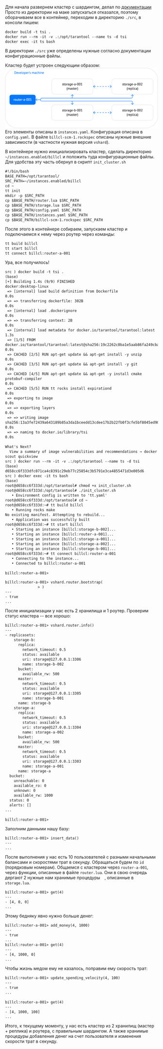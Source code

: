 Для начала развернем кластер с шардингом, делал по [документации](https://www.tarantool.io/en/doc/latest/how-to/vshard_quick/)
Просто из директории на маке запускаться отказался, поэтому оборачиваем все в контейнер, переходим в директорию `./src`, в консоли пишем:
```shell
docker build -t tsi .
docker run --rm -it -v .:/opt/tarantool --name ts -d tsi
docker exec -it ts bash
```

В директории `./src` уже определены нужные согласно документации конфигурационные файлы.

Кластер будет устроен следующим образом:
![top](cluster-topology.png)
Его элементы описаны в `instances.yaml`. Конфигурация описана в `config.yaml`. В файле `billcl-scm-1.rockspec` описаны нужные внешние зависимости (в частности нужная версия `vshard`).

В контейнере нужно инициализировать кластер, сделать директорию `~/instances.enabled/billcl` и положить туда конфигурационные файлы. Для удобства эту часть обернул в скрипт `init_cluster.sh`
```shell
#!/bin/bash
BASE_PATH=/opt/tarantool/
SRC_PATH=~/instances.enabled/billcl
cd ~
tt init
mkdir -p $SRC_PATH
cp $BASE_PATH/router.lua $SRC_PATH
cp $BASE_PATH/storage.lua $SRC_PATH
cp $BASE_PATH/config.yaml $SRC_PATH
cp $BASE_PATH/instances.yaml $SRC_PATH
cp $BASE_PATH/billcl-scm-1.rockspec $SRC_PATH
```

После этого в контейнере собираем, запускаем кластер и подключаемся к нему через роутер через команды:
```shell
tt build billcl
tt start billcl
tt connect billcl:router-a-001
```

Ура, все получилось!

```
src ) docker build -t tsi .                                                                                                                                                                             (base) 
[+] Building 1.4s (9/9) FINISHED                                                                                                                                                          docker:desktop-linux
 => [internal] load build definition from Dockerfile                                                                                                                                                      0.0s
 => => transferring dockerfile: 302B                                                                                                                                                                      0.0s
 => [internal] load .dockerignore                                                                                                                                                                         0.0s
 => => transferring context: 2B                                                                                                                                                                           0.0s
 => [internal] load metadata for docker.io/tarantool/tarantool:latest                                                                                                                                     1.3s
 => [1/5] FROM docker.io/tarantool/tarantool:latest@sha256:19c2262c0ba1e5aab86fa249cba0989c31792b0625381a72aeae7f0ba58b562b                                                                               0.0s
 => CACHED [2/5] RUN apt-get update && apt-get install -y unzip                                                                                                                                           0.0s
 => CACHED [3/5] RUN apt-get update && apt-get install -y git                                                                                                                                             0.0s
 => CACHED [4/5] RUN apt-get update && apt-get -y install cmake protobuf-compiler                                                                                                                         0.0s
 => CACHED [5/5] RUN tt rocks install expirationd                                                                                                                                                         0.0s
 => exporting to image                                                                                                                                                                                    0.0s
 => => exporting layers                                                                                                                                                                                   0.0s
 => => writing image sha256:13a3fe72439a643189b85a3da1bceedd13cdee17b2b22fb0f3cfe5bf8045ed90                                                                                                              0.0s
 => => naming to docker.io/library/tsi                                                                                                                                                                    0.0s

What's Next?
  View a summary of image vulnerabilities and recommendations → docker scout quickview
src ) docker run --rm -it -v .:/opt/tarantool --name ts -d tsi                                                                                                                                          (base) 
d658cc6f333dfc071ca4c8391c29eb77c25854c3b5791e3ca4855471d3e005d6
src ) docker exec -it ts bash                                                                                                                                                                           (base) 
root@d658cc6f333d:/opt/tarantool# chmod +x init_cluster.sh 
root@d658cc6f333d:/opt/tarantool# ./init_cluster.sh 
   • Environment config is written to 'tt.yaml'
root@d658cc6f333d:/opt/tarantool# cd ~
root@d658cc6f333d:~# tt build billcl
   • Running rocks make       
No existing manifest. Attempting to rebuild...
   • Application was successfully built
root@d658cc6f333d:~# tt start billcl
   • Starting an instance [billcl:storage-b-002]...
   • Starting an instance [billcl:router-a-001]...
   • Starting an instance [billcl:storage-a-001]...
   • Starting an instance [billcl:storage-a-002]...
   • Starting an instance [billcl:storage-b-001]...
root@d658cc6f333d:~# tt connect billcl:router-a-001 
   • Connecting to the instance...
   • Connected to billcl:router-a-001

billcl:router-a-001>
```

```shell
billcl:router-a-001> vshard.router.bootstrap(
               > )
---
- true
...
```

После инициализации у нас есть 2 хранилища и 1 роутер. Проверим статус кластера -- все хорошо:
```shell
billcl:router-a-001> vshard.router.info()
---
- replicasets:
    storage-b:
      replica:
        network_timeout: 0.5
        status: available
        uri: storage@127.0.0.1:3306
        name: storage-b-002
      bucket:
        available_rw: 500
      master:
        network_timeout: 0.5
        status: available
        uri: storage@127.0.0.1:3305
        name: storage-b-001
      name: storage-b
    storage-a:
      replica:
        network_timeout: 0.5
        status: available
        uri: storage@127.0.0.1:3304
        name: storage-a-002
      bucket:
        available_rw: 500
      master:
        network_timeout: 0.5
        status: available
        uri: storage@127.0.0.1:3303
        name: storage-a-001
      name: storage-a
  bucket:
    unreachable: 0
    available_ro: 0
    unknown: 0
    available_rw: 1000
  status: 0
  alerts: []
...

billcl:router-a-001> 
```
Заполним данными нашу базу:
```shell
billcl:router-a-001> insert_data()
---
...
```

После выполнения у нас есть 10 пользователей с разными начальными балансами и скоростями трат в секунду. Обращаться будем по `id` (порядковым номерам).
Общаемся с кластером через `router-a-001`, через функции, описанные в файле `router.lua`. Они в свою очередь дергают 2 нужные нам хранимые процедуры `` `` , описанные в `storage.lua`.
```
billcl:router-a-001> get(4)
---
- [4, 0, 0]
...
```

Этому бедняку явно нужно больше денег:
```
billcl:router-a-001> add_money(4, 1000)
---
- true
...
billcl:router-a-001> get(4)
---
- [4, 1000, 0]
...
```

Чтобы жизнь медом ему не казалось, поправим ему скорость трат:
```
billcl:router-a-001> update_spending_velocity(4, 100)
---
- true
...

billcl:router-a-001> get(4)
---
- [4, 1000, 100]
...
```
Итого, к текущему моменту, у нас есть кластер из 2 хранилищ (мастер + реплика) и роутера, с правильным шардингом. А также хранимые процедуры добавления денег на счет пользователя и изменения скорости трат в секунду.






